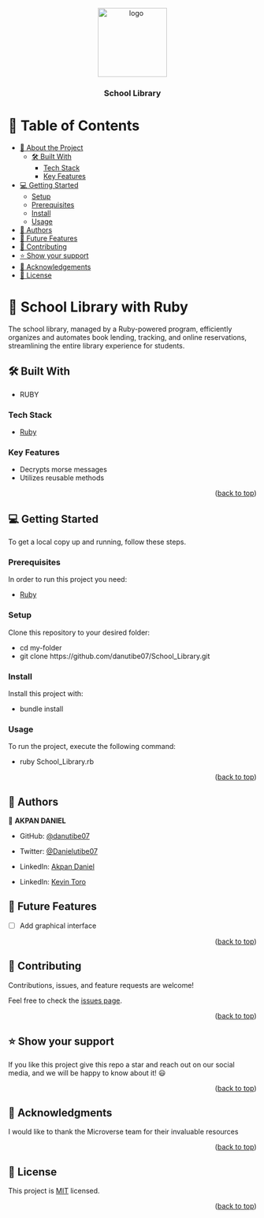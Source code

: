 <a name="readme-top"></a>

<div align="center">
<img src="https://cdn-icons-png.flaticon.com/512/6132/6132219.png" alt="logo" width="140"  height="auto" />
  <br/>

  <h3><b>School Library</b></h3>

</div>

# 📗 Table of Contents

- [📖 About the Project](#about-project)
  - [🛠 Built With](#built-with)
    - [Tech Stack](#tech-stack)
    - [Key Features](#key-features)
  <!-- - [🚀 Live Demo](#live-demo) -->
- [💻 Getting Started](#getting-started)
  - [Setup](#setup)
  - [Prerequisites](#prerequisites)
  - [Install](#install)
  - [Usage](#usage)
- [👥 Authors](#authors)
- [🔭 Future Features](#future-features)
- [🤝 Contributing](#contributing)
- [⭐️ Show your support](#support)
- [🙏 Acknowledgements](#acknowledgements)
- [📝 License](#license)

# 📖 School Library with Ruby <a name="about-project"></a>

The school library, managed by a Ruby-powered program, efficiently organizes and automates book lending, tracking, and online reservations, streamlining the entire library experience for students.

## 🛠 Built With <a name="built-with"></a>
-  RUBY

### Tech Stack <a name="tech-stack"></a>

  <ul>
    <li><a href="https://www.ruby-lang.org/en/">Ruby</a></li>
  </ul>

### Key Features <a name="key-features"></a>

- Decrypts morse messages
- Utilizes reusable methods

<!-- <p align="right">(<a href="#readme-top">back to top</a>)</p> -->

<!-- ## 🚀 Live Demo <a name="live-demo"></a>

- Not available -->

<p align="right">(<a href="#readme-top">back to top</a>)</p>

## 💻 Getting Started <a name="getting-started"></a>

To get a local copy up and running, follow these steps.

### Prerequisites

In order to run this project you need:

<ul>
    <li><a href="https://www.ruby-lang.org/en/">Ruby</a></li>
  </ul>
  
### Setup

Clone this repository to your desired folder:

<ul>
<li>cd my-folder</li>
<li>git clone https://github.com/danutibe07/School_Library.git</li>
</ul>

### Install

Install this project with:

<ul>
<li>bundle install</li>
</ul>

### Usage

To run the project, execute the following command:

<ul>
<li>ruby School_Library.rb</li>
</ul>

<p align="right">(<a href="#readme-top">back to top</a>)</p>

## 👥 Authors <a name="authors"></a>

👤 **AKPAN DANIEL**

- GitHub: [@danutibe07](https://github.com/danutibe07)
- Twitter: [@Danielutibe07](https://twitter.com/Danielutibe07?t=2kvKPTZQ7IGCw2FugE9xCQ&s=09)
- LinkedIn: [Akpan Daniel](https://www.linkedin.com/in/danutibe07/)

- LinkedIn: [Kevin Toro](https://www.linkedin.com/in/kevin-toro-047181238/)
## 🔭 Future Features <a name="future-features"></a>

- [ ] Add graphical interface

<p align="right">(<a href="#readme-top">back to top</a>)</p>

## 🤝 Contributing <a name="contributing"></a>

Contributions, issues, and feature requests are welcome!

Feel free to check the [issues page](https://github.com/danutibe07/morse-code/issues).

<p align="right">(<a href="#readme-top">back to top</a>)</p>

<!-- SUPPORT -->

## ⭐️ Show your support <a name="support"></a>

If you like this project give this repo a star and reach out on our social media, and we will be happy to know about it! 😃

<p align="right">(<a href="#readme-top">back to top</a>)</p>

## 🙏 Acknowledgments <a name="acknowledgements"></a>

I would like to thank the Microverse team for their invaluable resources

<p align="right">(<a href="#readme-top">back to top</a>)</p>

## 📝 License <a name="license"></a>

This project is [MIT](./MIT.md) licensed.

<p align="right">(<a href="#readme-top">back to top</a>)</p>
